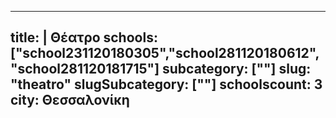 
---
title: |
   Θέατρο
schools: ["school231120180305","school281120180612","school281120181715"]
subcategory: [""]
slug: "theatro"
slugSubcategory: [""]
schoolscount: 3
city: Θεσσαλονίκη
---


